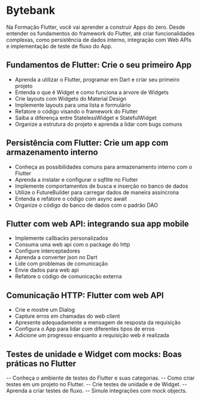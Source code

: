 # Bytebank

Na Formação Flutter, você vai aprender a construir Apps do zero. Desde entender os fundamentos do framework do Flutter, até criar funcionalidades complexas, como persistência de dados interno, integração com Web APIs e implementação de teste de fluxo do App.

## Fundamentos de Flutter: Crie o seu primeiro App
- Aprenda a utilizar o Flutter, programar em Dart e criar seu primeiro projeto  
- Entenda o que é Widget e como funciona a árvore de Widgets  
- Crie layouts com Widgets do Material Design  
- Implemente layouts para uma lista e formulário  
- Refatore o código visando o framework do Flutter  
- Saiba a diferença entre StatelessWidget e StatefulWidget  
- Organize a estrutura do projeto e aprenda a lidar com bugs comuns  

## Persistência com Flutter: Crie um app com armazenamento interno
- Conheça as possibilidades comuns para armazenamento interno com o Flutter
- Aprenda a instalar e configurar o sqflite no Flutter
- Implemente comportamentos de busca e inserção no banco de dados
- Utilize o FutureBuilder para carregar dados de maneira assíncrona
- Entenda e refatore o código com async await
- Organize o código do banco de dados com o padrão DAO

## Flutter com web API: integrando sua app mobile
- Implemente callbacks personalizados
- Consuma uma web api com o package do http
- Configure interceptadores
- Aprenda a converter json no Dart
- Lide com problemas de comunicação
- Envie dados para web api
- Refatore o código de comunicação externa

## Comunicação HTTP: Flutter com web API
- Crie e mostre um Dialog
- Capture erros em chamadas do web client
- Apresente adequadamente a mensagem de resposta da requisição
- Configura o App para lidar com diferentes tipos de erros
- Adicione um progresso enquanto a requisição web é realizada

## Testes de unidade e Widget com mocks: Boas práticas no Flutter
-- Conheça o ambiente de testes do Flutter e suas categorias.
-- Como criar testes em um projeto no Flutter.
-- Crie testes de unidade e de Widget.
-- Aprenda a criar testes de fluxo.
-- Simule integrações com mock objects.

